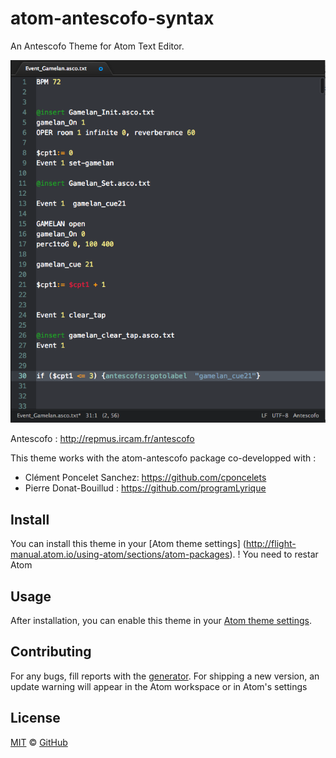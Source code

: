 # atom-antescofo-syntax

An Antescofo Theme for Atom Text Editor.

![](https://github.com/nadirB/atom-antescofo-syntax/blob/master/screenshots/atom-antescofo-screen-caps.png)



Antescofo : http://repmus.ircam.fr/antescofo


This theme works with the atom-antescofo package co-developped with :

- Clément Poncelet Sanchez: https://github.com/cponcelets
- Pierre Donat-Bouillud : https://github.com/programLyrique


## Install

You can install this theme in your [Atom theme settings] (http://flight-manual.atom.io/using-atom/sections/atom-packages).
! You need to restar Atom 

## Usage

After installation, you can enable this theme in your [Atom theme settings](http://flight-manual.atom.io/using-atom/sections/atom-packages/#_atom_themes).


## Contributing

For any bugs, fill reports with the [generator](https://github.com/nadirB/atom-antescofo-syntax/issues). For shipping a new version, an update warning will appear in the Atom workspace or in Atom's settings

## License

[MIT](./LICENSE) &copy; [GitHub](https://github.com/)
